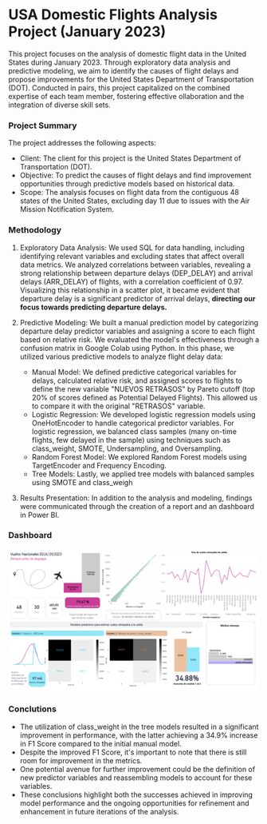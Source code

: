 # USA Domestic Flights Analysis Project (January 2023)
This project focuses on the analysis of domestic flight data in the United States during January 2023. Through exploratory data analysis and predictive modeling, we aim to identify the causes of flight delays and propose improvements for the United States Department of Transportation (DOT).
Conducted in pairs, this project capitalized on the combined expertise of each team member, fostering effective ollaboration and the integration of diverse skill sets.

### Project Summary
The project addresses the following aspects:

- Client: The client for this project is the United States Department of Transportation (DOT).
- Objective: To predict the causes of flight delays and find improvement opportunities through predictive models based on historical data.
- Scope: The analysis focuses on flight data from the contiguous 48 states of the United States, excluding day 11 due to issues with the Air Mission Notification System.

### Methodology
1. Exploratory Data Analysis: 
We used SQL for data handling, including identifying relevant variables and excluding states that affect overall data metrics.
We analyzed correlations between variables, revealing a strong relationship between departure delays (DEP_DELAY) and arrival delays (ARR_DELAY) of flights, with a correlation coefficient of 0.97. Visualizing this relationship in a scatter plot, it became evident that departure delay is a significant predictor of arrival delays, **directing our focus towards predicting departure delays.**

2. Predictive Modeling:
We built a manual prediction model by categorizing departure delay predictor variables and assigning a score to each flight based on relative risk.
We evaluated the model's effectiveness through a confusion matrix in Google Colab using Python.
 In this phase, we utilized various predictive models to analyze flight delay data:
    - Manual Model: We defined predictive categorical variables for delays, calculated relative risk, and assigned scores to flights to define the new variable "NUEVOS RETRASOS" by Pareto cutoff (top 20% of scores defined as Potential Delayed Flights). This allowed us to compare it with the original "RETRASOS" variable.
    - Logistic Regression: We developed logistic regression models using OneHotEncoder to handle categorical predictor variables. For logistic regression, we balanced class samples (many on-time flights, few delayed in the sample) using techniques such as class_weight, SMOTE, Undersampling, and Oversampling.
    - Random Forest Model: We explored Random Forest models using TargetEncoder and Frequency Encoding.
    - Tree Models: Lastly, we applied tree models with balanced samples using SMOTE and class_weigh

3. Results Presentation: In addition to the analysis and modeling, findings were communicated through the creation of a  report and an dashboard in Power BI.

### Dashboard
![](https://raw.githubusercontent.com/mjgalaz/Delayed-flights-RelativeRisk-PredictiveModels/main/dashboard.png)

### Conclutions

- The utilization of class_weight in the tree models resulted in a significant improvement in performance, with the latter achieving a 34.9% increase in F1 Score compared to the initial manual model.
- Despite the improved F1 Score, it's important to note that there is still room for improvement in the metrics.
- One potential avenue for further improvement could be the definition of new predictor variables and reassembling models to account for these variables.
- These conclusions highlight both the successes achieved in improving model performance and the ongoing opportunities for refinement and enhancement in future iterations of the analysis.
